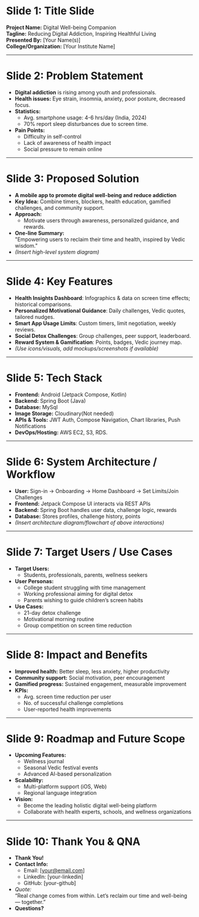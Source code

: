# Slide 1: Title Slide
**Project Name:** Digital Well-being Companion  
**Tagline:** Reducing Digital Addiction, Inspiring Healthful Living  
**Presented By:** [Your Name(s)]  
**College/Organization:** [Your Institute Name]  

---

# Slide 2: Problem Statement
- **Digital addiction** is rising among youth and professionals.
- **Health issues:** Eye strain, insomnia, anxiety, poor posture, decreased focus.
- **Statistics:**  
  - Avg. smartphone usage: 4-6 hrs/day (India, 2024)  
  - 70% report sleep disturbances due to screen time.
- **Pain Points:**  
  - Difficulty in self-control  
  - Lack of awareness of health impact  
  - Social pressure to remain online

---

# Slide 3: Proposed Solution
- **A mobile app to promote digital well-being and reduce addiction**
- **Key Idea:** Combine timers, blockers, health education, gamified challenges, and community support.
- **Approach:**  
  - Motivate users through awareness, personalized guidance, and rewards.
- **One-line Summary:**  
  "Empowering users to reclaim their time and health, inspired by Vedic wisdom."
- *(Insert high-level system diagram)*

---

# Slide 4: Key Features
- **Health Insights Dashboard**: Infographics & data on screen time effects; historical comparisons.
- **Personalized Motivational Guidance**: Daily challenges, Vedic quotes, tailored nudges.
- **Smart App Usage Limits**: Custom timers, limit negotiation, weekly reviews.
- **Social Detox Challenges**: Group challenges, peer support, leaderboard.
- **Reward System & Gamification**: Points, badges, Vedic journey map.
- *(Use icons/visuals, add mockups/screenshots if available)*

---

# Slide 5: Tech Stack
- **Frontend:** Android (Jetpack Compose, Kotlin)
- **Backend:** Spring Boot (Java)
- **Database:** MySql
- **Image Storage:** Cloudinary(Not needed)
- **APIs & Tools:** JWT Auth, Compose Navigation, Chart libraries, Push Notifications
- **DevOps/Hosting:** AWS EC2, S3, RDS.

---

# Slide 6: System Architecture / Workflow
- **User:** Sign-in → Onboarding → Home Dashboard → Set Limits/Join Challenges
- **Frontend:** Jetpack Compose UI interacts via REST APIs
- **Backend:** Spring Boot handles user data, challenge logic, rewards
- **Database:** Stores profiles, challenge history, points
- *(Insert architecture diagram/flowchart of above interactions)*

---

# Slide 7: Target Users / Use Cases
- **Target Users:**  
  - Students, professionals, parents, wellness seekers
- **User Personas:**  
  - College student struggling with time management  
  - Working professional aiming for digital detox  
  - Parents wishing to guide children’s screen habits
- **Use Cases:**  
  - 21-day detox challenge  
  - Motivational morning routine  
  - Group competition on screen time reduction

---

# Slide 8: Impact and Benefits
- **Improved health:** Better sleep, less anxiety, higher productivity
- **Community support:** Social motivation, peer encouragement
- **Gamified progress:** Sustained engagement, measurable improvement
- **KPIs:**  
  - Avg. screen time reduction per user  
  - No. of successful challenge completions  
  - User-reported health improvements

---

# Slide 9: Roadmap and Future Scope
- **Upcoming Features:**  
  - Wellness journal  
  - Seasonal Vedic festival events  
  - Advanced AI-based personalization
- **Scalability:**  
  - Multi-platform support (iOS, Web)  
  - Regional language integration
- **Vision:**  
  - Become the leading holistic digital well-being platform  
  - Collaborate with health experts, schools, and wellness organizations

---

# Slide 10: Thank You & QNA
- **Thank You!**
- **Contact Info:**  
  - Email: [your@email.com]  
  - LinkedIn: [your-linkedin]  
  - GitHub: [your-github]
- *Quote:*  
  “Real change comes from within. Let’s reclaim our time and well-being — together.”
- **Questions?**

